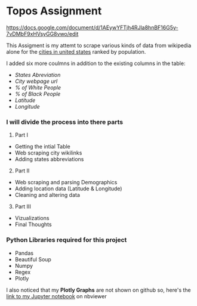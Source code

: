 # Topos Assignment
https://docs.google.com/document/d/1AEywYFTjh4RJla8hnBF16G5y-7vDMbF9xHVsyGG8vwo/edit

This Assigment is my attemt to scrape various kinds of data from wikipedia alone for the [cities in united states](https://en.wikipedia.org/wiki/List_of_United_States_cities_by_population) ranked by population.<br>

I added six more coulmns in addition to the existing columns in the table:

- *States Abreviation*
- *City webpage url*
- *% of White People*
- *% of Black People*
- *Latitude*
- *Longitude*

### I will divide the process into there parts
1. Part I
 - Getting the intial Table
 - Web scraping city wikilinks
 - Adding states abbreviations


2. Part II
 - Web scraping and parsing Demographics
 - Adding location data (Latitude & Longitude)
 - Cleaning and altering data


3. Part III
 - Vizualizations
 - Final Thoughts
 
 
 ### Python Libraries required for this project
 
 - Pandas
 - Beautiful Soup
 - Numpy
 - Regex
 - Plotly

I also noticed that my **Plotly Graphs** are not shown on github so, here's the [link to my Jupyter notebook](https://nbviewer.jupyter.org/github/sakethchityala/Topos-Assignment/blob/master/Topos_Assignment.ipynb) on nbviewer
